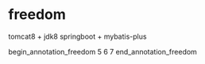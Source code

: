 # freedom

tomcat8 + jdk8
springboot + mybatis-plus

begin_annotation_freedom
5
6
7
end_annotation_freedom
